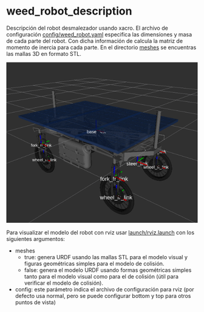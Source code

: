# weed_robot_description

Descripción del robot desmalezador usando xacro.
El archivo de configuración [config/weed_robot.yaml](config/weed_robot.yaml) especifica las dimensiones y masa de cada parte del robot. Con dicha información de calcula la matriz de momento de inercia para cada parte.
En el directorio [meshes](meshes) se encuentras las mallas 3D en formato STL.

![Screenshot](img/rviz.png)

Para visualizar el modelo del robot con rviz usar [launch/rviz.launch](launch/rviz.launch) con los siguientes argumentos:
* meshes
  * true: genera URDF usando las mallas STL para el modelo visual y figuras geométricas simples para el modelo de colisión.
  * false: genera el modelo URDF usando formas geométricas simples tanto para el modelo visual como para el de colisión (útil para verificar el modelo de colisión).
* config: este parámetro indica el archivo de configuración para rviz (por defecto usa normal, pero se puede configurar bottom y top para otros puntos de vista)